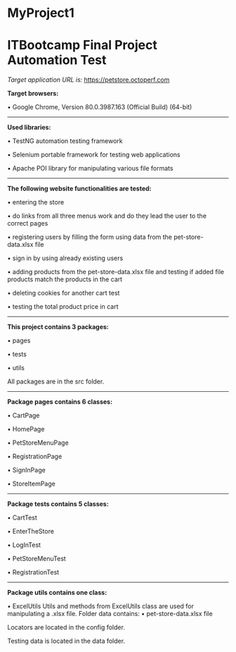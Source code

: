 # MyProject1
**ITBootcamp Final Project Automation Test**
===
*Target application URL is:* https://petstore.octoperf.com

**Target browsers:**

• Google Chrome, Version 80.0.3987.163 (Official Build) (64-bit) 

___
**Used libraries:**

• TestNG automation testing framework

• Selenium portable framework for testing web applications

• Apache POI library for manipulating various file formats
___
**The following website functionalities are tested:**

• entering the store

• do links from all three menus work and do they lead the user to the correct pages

• registering users by filling the form using data from the pet-store-data.xlsx file

• sign in by using already existing users

• adding products from the pet-store-data.xlsx file and testing if added file products match the products in the cart 

• deleting cookies for another cart test

• testing the total product price in cart
___
**This project contains 3 packages:**

• pages

• tests

• utils

All packages are in the src folder.
___
**Package pages contains 6 classes:**

• CartPage

• HomePage

• PetStoreMenuPage

• RegistrationPage

• SignInPage

• StoreItemPage
___
**Package tests contains 5 classes:**

• CartTest

• EnterTheStore

• LogInTest

• PetStoreMenuTest

• RegistrationTest
___
**Package utils contains one class:**

• ExcelUtils
Utils and methods from ExcelUtils class are used for manipulating a .xlsx file.
Folder data contains:
• pet-store-data.xlsx file 

Locators are located in the config folder.

Testing data is located in the data folder.
